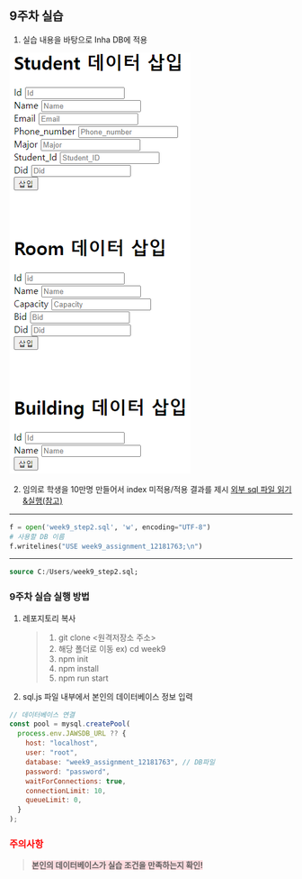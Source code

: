 ## 9주차 실습
1. 실습 내용을 바탕으로 Inha DB에 적용

![서버 실행한 결과를 웹 브라우저(localhost:3000)에 접속하여 확인](../images/week9_step1.PNG)

2. 임의로 학생을 10만명 만들어서 index 미적용/적용 결과를 제시
[외부 sql 파일 읽기&실행(참고)](https://philip.yurchuk.com/software/mysql-failed-to-open-file-error-2-and-22-on-windows/)
---
```python
f = open('week9_step2.sql', 'w', encoding="UTF-8")
# 사용할 DB 이름
f.writelines("USE week9_assignment_12181763;\n")
```
---
```sql
source C:/Users/week9_step2.sql; 
```

### 9주차 실습 실행 방법
1. 레포지토리 복사
   > 1. git clone <원격저장소 주소>
   > 2. 해당 폴더로 이동 ex) cd week9
   > 3. npm init
   > 4. npm install
   > 5. npm run start

2. sql.js 파일 내부에서 본인의 데이터베이스 정보 입력
```javascript
// 데이터베이스 연결
const pool = mysql.createPool(
  process.env.JAWSDB_URL ?? {
    host: "localhost",
    user: "root",
    database: "week9_assignment_12181763", // DB파일
    password: "password",
    waitForConnections: true,
    connectionLimit: 10,
    queueLimit: 0,
  }
);
```

### <span style="color: red">주의사항</span>
> <span style='background-color: #ffdce0'>**본인의 데이터베이스가 실습 조건을 만족하는지 확인!**</span>
